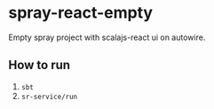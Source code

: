 # spray-react-empty
Empty spray project with scalajs-react ui on autowire.

## How to run
1. ```sbt```
2. ```sr-service/run```